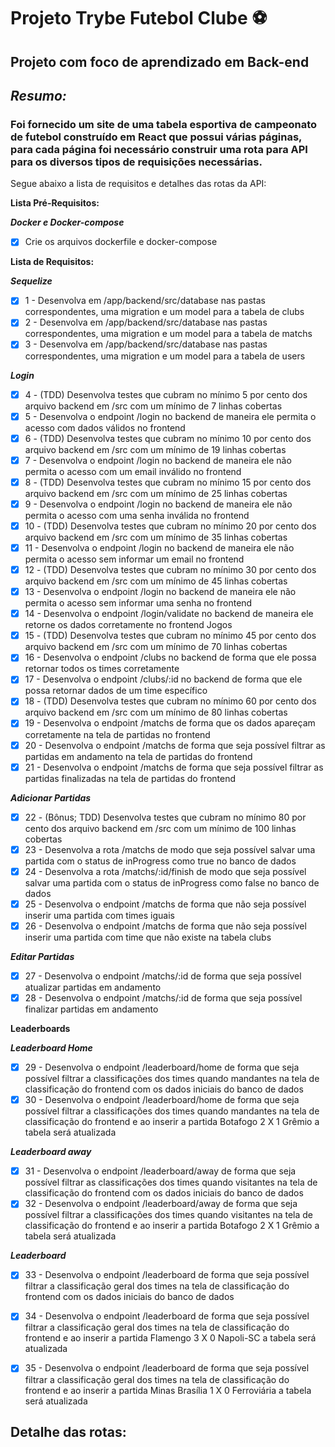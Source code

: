 # **Projeto Trybe Futebol Clube :soccer:**

  ## Projeto com foco de aprendizado em Back-end

## **_Resumo:_** 

###  Foi fornecido um site de uma tabela esportiva de campeonato de futebol construído em React que possui várias páginas, para cada página foi necessário construir uma rota para API para os diversos tipos de requisições necessárias.

Segue abaixo a lista de requisitos e detalhes das rotas da API:

**Lista Pré-Requisitos:**

_**Docker e Docker-compose**_

- [x]  Crie os arquivos dockerfile e docker-compose

**Lista de Requisitos:**

_**Sequelize**_

- [x] 1 - Desenvolva em /app/backend/src/database nas pastas correspondentes, uma migration e um model para a tabela de clubs
- [x] 2 - Desenvolva em /app/backend/src/database nas pastas correspondentes, uma migration e um model para a tabela de matchs
- [x] 3 - Desenvolva em /app/backend/src/database nas pastas correspondentes, uma migration e um model para a tabela de users

_**Login**_

- [x] 4 - (TDD) Desenvolva testes que cubram no mínimo 5 por cento dos arquivo backend em /src com um mínimo de 7 linhas cobertas
- [x] 5 - Desenvolva o endpoint /login no backend de maneira ele permita o acesso com dados válidos no frontend
- [x] 6 - (TDD) Desenvolva testes que cubram no mínimo 10 por cento dos arquivo backend em /src com um mínimo de 19 linhas cobertas
- [x] 7 - Desenvolva o endpoint /login no backend de maneira ele não permita o acesso com um email inválido no frontend
- [x] 8 - (TDD) Desenvolva testes que cubram no mínimo 15 por cento dos arquivo backend em /src com um mínimo de 25 linhas cobertas
- [x] 9 - Desenvolva o endpoint /login no backend de maneira ele não permita o acesso com uma senha inválida no frontend
- [x] 10 - (TDD) Desenvolva testes que cubram no mínimo 20 por cento dos arquivo backend em /src com um mínimo de 35 linhas cobertas
- [x] 11 - Desenvolva o endpoint /login no backend de maneira ele não permita o acesso sem informar um email no frontend
- [x] 12 - (TDD) Desenvolva testes que cubram no mínimo 30 por cento dos arquivo backend em /src com um mínimo de 45 linhas cobertas
- [x] 13 - Desenvolva o endpoint /login no backend de maneira ele não permita o acesso sem informar uma senha no frontend
- [x] 14 - Desenvolva o endpoint /login/validate no backend de maneira ele retorne os dados corretamente no frontend
Jogos
- [x] 15 - (TDD) Desenvolva testes que cubram no mínimo 45 por cento dos arquivo backend em /src com um mínimo de 70 linhas cobertas
- [x] 16 - Desenvolva o endpoint /clubs no backend de forma que ele possa retornar todos os times corretamente
- [x] 17 - Desenvolva o endpoint /clubs/:id no backend de forma que ele possa retornar dados de um time específico
- [x] 18 - (TDD) Desenvolva testes que cubram no mínimo 60 por cento dos arquivo backend em /src com um mínimo de 80 linhas cobertas
- [x] 19 - Desenvolva o endpoint /matchs de forma que os dados apareçam corretamente na tela de partidas no frontend
- [x] 20 - Desenvolva o endpoint /matchs de forma que seja possível filtrar as partidas em andamento na tela de partidas do frontend
- [x] 21 - Desenvolva o endpoint /matchs de forma que seja possível filtrar as partidas finalizadas na tela de partidas do frontend

**_Adicionar Partidas_**

- [x] 22 - (Bônus; TDD) Desenvolva testes que cubram no mínimo 80 por cento dos arquivo backend em /src com um mínimo de 100 linhas cobertas
- [x] 23 - Desenvolva a rota /matchs de modo que seja possível salvar uma partida com o status de inProgress como true no banco de dados
- [x] 24 - Desenvolva a rota /matchs/:id/finish de modo que seja possível salvar uma partida com o status de inProgress como false no banco de dados
- [x] 25 - Desenvolva o endpoint /matchs de forma que não seja possível inserir uma partida com times iguais
- [x] 26 - Desenvolva o endpoint /matchs de forma que não seja possível inserir uma partida com time que não existe na tabela clubs

**_Editar Partidas_**

- [x] 27 - Desenvolva o endpoint /matchs/:id de forma que seja possível atualizar partidas em andamento
- [x] 28 - Desenvolva o endpoint /matchs/:id de forma que seja possível finalizar partidas em andamento

**Leaderboards**

**_Leaderboard Home_**

- [x] 29 - Desenvolva o endpoint /leaderboard/home de forma que seja possível filtrar a classificações dos times quando mandantes na tela de classificação do frontend com os dados iniciais do banco de dados
- [x] 30 - Desenvolva o endpoint /leaderboard/home de forma que seja possível filtrar a classificações dos times quando mandantes na tela de classificação do frontend e ao inserir a partida Botafogo 2 X 1 Grêmio a tabela será atualizada

**_Leaderboard away_**

- [x] 31 - Desenvolva o endpoint /leaderboard/away de forma que seja possível filtrar as classificações dos times quando visitantes na tela de classificação do frontend com os dados iniciais do banco de dados
- [x] 32 - Desenvolva o endpoint /leaderboard/away de forma que seja possível filtrar a classificações dos times quando visitantes na tela de classificação do frontend e ao inserir a partida Botafogo 2 X 1 Grêmio a tabela será atualizada

**_Leaderboard_**

- [x] 33 - Desenvolva o endpoint /leaderboard de forma que seja possível filtrar a classificação geral dos times na tela de classificação do frontend com os dados iniciais do banco de dados

- [x] 34 - Desenvolva o endpoint /leaderboard de forma que seja possível filtrar a classificação geral dos times na tela de classificação do frontend e ao inserir a partida Flamengo 3 X 0 Napoli-SC a tabela será atualizada

- [x] 35 - Desenvolva o endpoint /leaderboard de forma que seja possível filtrar a classificação geral dos times na tela de classificação do frontend e ao inserir a partida Minas Brasília 1 X 0 Ferroviária a tabela será atualizada




## Detalhe das rotas: 


